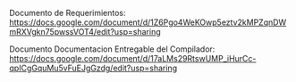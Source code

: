 Documento de Requerimientos:
https://docs.google.com/document/d/1Z6Pgo4WeKOwp5eztv2kMPZqnDWmRXVgkn75pwssVOT4/edit?usp=sharing

Documento Documentacion Entregable del Compilador:
https://docs.google.com/document/d/17aLMs29RtswUMP_iHurCc-qpICgGquMu5vFuEJgGzdg/edit?usp=sharing
